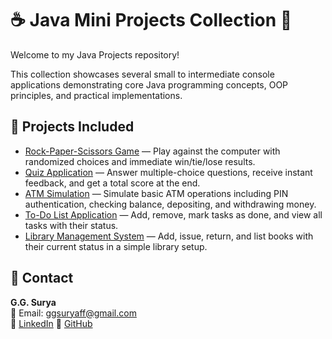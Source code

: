 # ☕ Java Mini Projects Collection 🚀

Welcome to my Java Projects repository!

This collection showcases several small to intermediate console applications demonstrating core Java programming concepts, OOP principles, and practical implementations.

## 📁 Projects Included

- [Rock-Paper-Scissors Game](https://github.com/ggsurya/Java-Projects/blob/main/1.%20Rock-Paper-Scissors%20Game/README.md) — Play against the computer with randomized choices and immediate win/tie/lose results.
- [Quiz Application](https://github.com/ggsurya/Java-Projects/blob/main/2.%20Quiz%20Application/README.md) — Answer multiple-choice questions, receive instant feedback, and get a total score at the end.
- [ATM Simulation](https://github.com/ggsurya/Java-Projects/blob/main/3.%20ATM%20Simulation/README.md) — Simulate basic ATM operations including PIN authentication, checking balance, depositing, and withdrawing money.
- [To-Do List Application](https://github.com/ggsurya/Java-Projects/blob/main/4.%20To-Do%20List%20Application/README.md) — Add, remove, mark tasks as done, and view all tasks with their status.
- [Library Management System](https://github.com/ggsurya/Java-Projects/blob/main/5.%20Library%20Management%20System/README.md) — Add, issue, return, and list books with their current status in a simple library setup.

## 📩 Contact

**G.G. Surya**  
📧 Email: ggsuryaff@gmail.com  
🔗 [LinkedIn](https://www.linkedin.com/in/g-g-surya-5aa9312b4)
🔗 [GitHub](https://github.com/ggsurya)
